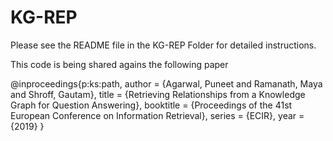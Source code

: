 # KG-REP

Please see the README file in the KG-REP Folder for detailed instructions. 

This code is being shared agains the following paper

@inproceedings{p:ks:path,
 author = {Agarwal, Puneet and Ramanath, Maya and Shroff, Gautam},
 title = {Retrieving Relationships from a Knowledge Graph for Question Answering},
 booktitle = {Proceedings of the 41st European Conference on Information Retrieval},
 series = {ECIR},
 year = {2019}
} 
